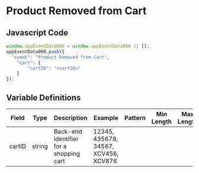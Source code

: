 # Product Removed from Cart

### 

## Javascript Code
```js
window.appEventData000 = window.appEventData000 || [];
appEventData000.push({
  "event": "Product Removed from Cart",
    "cart": {
        "cartID": "<cartID>"
    }
});
```

## Variable Definitions

|Field|Type|Description|Example|Pattern|Min Length|Max Length|Minimum|Maximum|Multiple Of|
| --- | --- | --- | --- | --- | --- | --- | --- | --- | --- |
|cartID|string|Back-end identifier for a shopping cart|12345, 435678, 34567, XCV456, XCV876|||||||
